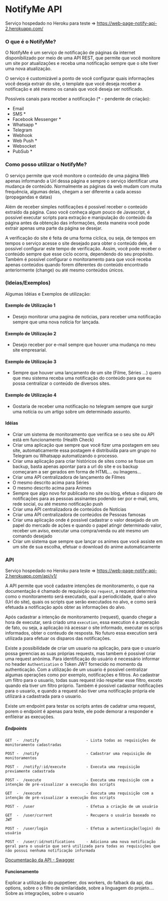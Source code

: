  
# NotifyMe API
 
Serviço hospedado no Heroku para teste => https://web-page-notify-api-2.herokuapp.com/
 
### O que é o NotifyMe?
 
O NotifyMe é um serviço de notificação de páginas da internet disponibilizado por meio de uma API REST, que permite que você monitore um site por atualizações e receba uma notificação sempre que o site tiver uma nova atualização.
 
O serviço é customizável a ponto de você configurar quais informações você deseja extrair do site, o template que você deseja receber a notificação e até mesmo os canais que você deseja ser notificado.
 
Possíveis canais para receber a notificação (* - pendente de criação):
* Email
* SMS *
* Facebook Messenger *
* Whatsapp *
* Telegram
* Webhook
* Web Push *
* Websocket
* PubSub *
 
### Como posso utilizar o NotifyMe?
 
O serviço permite que você monitore o conteúdo de uma página Web apenas informando a Url dessa página e sempre o serviço identificar uma mudança de conteúdo. Normalmente as páginas da web mudam com muita frequência, algumas delas, chegam a ser diferente a cada acesso (propagandas e datas)
 
Além de receber simples notificações é possível receber o conteúdo extraído da página. Caso você conheça algum pouco de Javascript, é possível executar scripts para extração e manipulação do conteúdo da página antes da obtenção das informações, desta maneira você pode extrair apenas uma parte da página se desejar.
 
A verificação do site é feita de uma forma cíclica, ou seja, de tempos em tempos o serviço acesse o site desejado para obter o conteúdo dele, é possível configurar este tempo de verificação. Assim, você pode receber o conteúdo sempre que esse ciclo ocorra, dependendo do seu propósito. Também é possível configurar o monitoramento para que você receba apenas conteúdos quando forem diferentes do conteúdo encontrado anteriormente (change) ou até mesmo conteúdos únicos.
 
### (Ideias/Exemplos)

Algumas Idéias e Exemplos de utilização:

#### Exemplo de Utilização 1
 
* Desejo monitorar uma pagina de noticias, para receber uma notificação sempre que uma nova notícia for lançada.
 
#### Exemplo de Utilização 2
 
* Desejo receber por e-mail sempre que houver uma mudança no meu site empresarial.
 
#### Exemplo de Utilização 3
 
* Sempre que houver uma lançamento de um site (Filme, Séries ...) quero que meu sistema receba uma notificação do conteúdo para que eu possa centralizar o conteúdo de diversos sites.
 
#### Exemplo de Utilização 4
 
* Gostaria de receber uma notificação no telegram sempre que surgir uma notícia ou um artigo sobre um determinado assunto.
 
#### Idéias
 
* Criar um sistema de monitoramento que verifica se o seu site ou API está em funcionamento (Health Check)
* Criar uma aplicação que sempre que você fizer uma postagem em seu site, automaticamente essa postagem é distribuída para um grupo no Telegram ou Whatsapp automatizando o processo.
* Criar uma aplicação para criar históricos de sites como se fosse um backup, basta apenas apontar para a url do site e os backup começaram a ser gerados em forma de HTML... ou Imagens...
* Criar uma API centralizadora de lançamento de Filmes
* O mesmo descrito acima para Séries
* O mesmo descrito acima para Animes
* Sempre que algo novo for publicado no site ou blog, efetua o disparo de notificações para as pessoas assinantes podendo ser por e-mail, sms, rede social, ou até mesmo notificação push
* Criar uma API centralizadora de conteúdos de Notícias
* Criar uma API centralizadora de conteúdos de Pessoas famosas
* Criar uma aplicação onde é possível cadastrar o valor desejado de um papel do mercado de ações e quando o papel atingir determinado valor, receber um aviso, executar uma compra/venda ou até mesmo um comando desejado
* Criar um sistema que sempre que lançar os animes que você assiste em um site de sua escolha, efetuar o download do anime automaticamente
 
 
 
### API

Serviço hospedado no Heroku para teste => https://web-page-notify-api-2.herokuapp.com/api/v1/

A API permite que você cadastre intenções de monitoramento, o que na documentação é chamado de requisição ou `request`, a request determina como o monitoramento será executado, qual a periodicidade, qual o alvo (Url do site), quais os scripts que serão executados no alvo, e como será efetuada a notificação após obter as informações do alvo.

Após cadastrar a intenção de monitoramento (request), quando chegar a hora de executar, será criado uma `execution`, essa execution é a operação de fato, ou seja, a aplicação irá acessar o site informado, executar os scrips informados, obter o conteudo de resposta. No futuro essa execution será utilizada para efetuar os disparos das notificações.

Existe a possibilidade de criar um usuario na aplicação, para que o usuario possa gerencias as suas próprias requests, mas tambem é possivel criar uma request anônima. Para identificação do usuário é necessário informar no header `Authentication` o Token JWT fornecido no momento da authenticação. Com a utilização de um usuario é possivel centralizar algumas operações como por exemplo, notificações e filtros. Ao cadastrar um filtro para o usuario, todas suas request irão respeitar esse filtro, exceto quando ela tiver um filtro próprio. Também é possivel cadastrar notificações para o usuario, e quando a request não tiver uma notificação própria ele utilizará a cadastrada para o usuario. 

Existe um endpoint para testar os scripts antes de cadatrar uma request, porem o endpoint é apenas para teste, ele pode demorar a responder e enfileirar as execuções.

##### Endpoints
 
    GET  -  /notify                     - Lista todas as requisições de monitoramento cadastradas
    
    POST -  /notify                     - Cadastrar uma requisição de monitoramentos
    
    POST -  /notify/:id/execute         - Executa uma requisição previamente cadastrada
    
    POST -  /execute                    - Executa uma requisição com a intenção de pré-visualizar a execução dos scripts
    
    GET  -  /execute                    - Executa uma requisição com a intenção de pré-visualizar a execução dos scripts
    
    POST -  /user                       - Efetua a criação de um usuário
    
    GET  -  /user/current               - Recupera o usuário baseado no JWT
    
    POST -  /user/login                 - Efetua a autenticação(login) do usuário
    
    POST -  /user/:id/notifications     - Adiciona uma nova notificação geral para o usuário que será utilizada para todas as requisições que não possui nenhuma notificação informada

[Documentação da API - Swagger](https://web-page-notify-api-2.herokuapp.com/api/v1/docs)
 
#### Funcionamento
 


Explicar a utilização do puppetieer, dos workers, do falback da api, das options, sobre o o filtro de similaridade, sobre a linguagem do projeto.... Sobre as integrações, sobre o usuario
